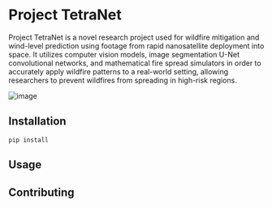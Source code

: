 # Project TetraNet

Project TetraNet is a novel research project used for wildfire mitigation and wind-level prediction using footage from rapid nanosatellite deployment into space. It utilizes computer vision models, image segmentation U-Net convolutional networks, and mathematical fire spread simulators in order to accurately apply wildfire patterns to a real-world setting, allowing researchers to prevent wildfires from spreading in high-risk regions.

![image](https://user-images.githubusercontent.com/65915193/112793462-f5b15d80-902a-11eb-874b-decbbb800f6d.png)


## Installation

```
pip install 
```

## Usage

## Contributing

